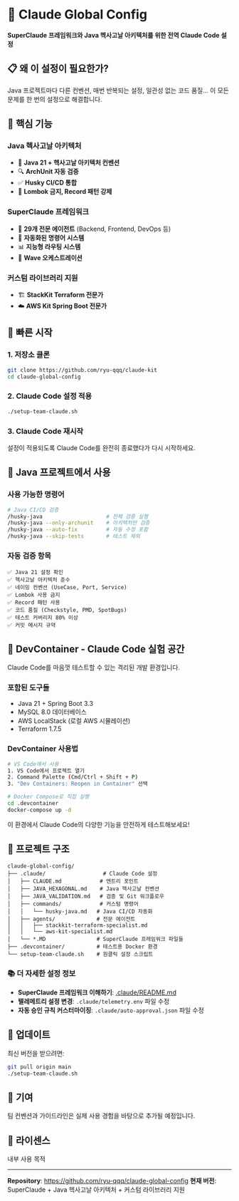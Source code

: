 # 🚀 Claude Global Config

**SuperClaude 프레임워크와 Java 헥사고날 아키텍처를 위한 전역 Claude Code 설정**

## 📋 왜 이 설정이 필요한가?

Java 프로젝트마다 다른 컨벤션, 매번 반복되는 설정, 일관성 없는 코드 품질...
이 모든 문제를 한 번의 설정으로 해결합니다.

## 🎯 핵심 기능

### Java 헥사고날 아키텍처
- 📐 **Java 21 + 헥사고날 아키텍처 컨벤션**
- 🔍 **ArchUnit 자동 검증**
- ✅ **Husky CI/CD 통합**
- 🚫 **Lombok 금지, Record 패턴 강제**

### SuperClaude 프레임워크
- 🤖 **29개 전문 에이전트** (Backend, Frontend, DevOps 등)
- 🎯 **자동화된 명령어 시스템**
- 📊 **지능형 라우팅 시스템**
- 🔄 **Wave 오케스트레이션**

### 커스텀 라이브러리 지원
- 🏗️ **StackKit Terraform 전문가**
- ☁️ **AWS Kit Spring Boot 전문가**

## 🎯 빠른 시작

### 1. 저장소 클론

```bash
git clone https://github.com/ryu-qqq/claude-kit
cd claude-global-config
```

### 2. Claude Code 설정 적용

```bash
./setup-team-claude.sh
```

### 3. Claude Code 재시작

설정이 적용되도록 Claude Code를 완전히 종료했다가 다시 시작하세요.

## 🎯 Java 프로젝트에서 사용

### 사용 가능한 명령어

```bash
# Java CI/CD 검증
/husky-java                    # 전체 검증 실행
/husky-java --only-archunit    # 아키텍처만 검증
/husky-java --auto-fix         # 자동 수정 포함
/husky-java --skip-tests       # 테스트 제외
```

### 자동 검증 항목

```
✅ Java 21 설정 확인
✅ 헥사고날 아키텍처 준수
✅ 네이밍 컨벤션 (UseCase, Port, Service)
✅ Lombok 사용 금지
✅ Record 패턴 사용
✅ 코드 품질 (Checkstyle, PMD, SpotBugs)
✅ 테스트 커버리지 80% 이상
✅ 커밋 메시지 규약
```

## 🐳 DevContainer - Claude Code 실험 공간

Claude Code를 마음껏 테스트할 수 있는 격리된 개발 환경입니다.

### 포함된 도구들
- Java 21 + Spring Boot 3.3
- MySQL 8.0 데이터베이스
- AWS LocalStack (로컬 AWS 시뮬레이션)
- Terraform 1.7.5

### DevContainer 사용법

```bash
# VS Code에서 사용
1. VS Code에서 프로젝트 열기
2. Command Palette (Cmd/Ctrl + Shift + P)
3. "Dev Containers: Reopen in Container" 선택

# Docker Compose로 직접 실행
cd .devcontainer
docker-compose up -d
```

이 환경에서 Claude Code의 다양한 기능을 안전하게 테스트해보세요!

## 📁 프로젝트 구조

```
claude-global-config/
├── .claude/                  # Claude Code 설정
│   ├── CLAUDE.md            # 엔트리 포인트
│   ├── JAVA_HEXAGONAL.md    # Java 헥사고날 컨벤션
│   ├── JAVA_VALIDATION.md   # 검증 및 Git 워크플로우
│   ├── commands/            # 커스텀 명령어
│   │   └── husky-java.md   # Java CI/CD 자동화
│   ├── agents/             # 전문 에이전트
│   │   ├── stackkit-terraform-specialist.md
│   │   └── aws-kit-specialist.md
│   └── *.MD                # SuperClaude 프레임워크 파일들
├── .devcontainer/          # 테스트용 Docker 환경
└── setup-team-claude.sh    # 원클릭 설정 스크립트
```

### 📚 더 자세한 설정 정보

- **SuperClaude 프레임워크 이해하기**: [.claude/README.md](.claude/README.md)
- **텔레메트리 설정 변경**: `.claude/telemetry.env` 파일 수정
- **자동 승인 규칙 커스터마이징**: `.claude/auto-approval.json` 파일 수정

## 🔄 업데이트

최신 버전을 받으려면:

```bash
git pull origin main
./setup-team-claude.sh
```

## 🤝 기여

팀 컨벤션과 가이드라인은 실제 사용 경험을 바탕으로 추가될 예정입니다.

## 📝 라이센스

내부 사용 목적

---

**Repository**: https://github.com/ryu-qqq/claude-global-config
**현재 버전**: SuperClaude + Java 헥사고날 아키텍처 + 커스텀 라이브러리 지원